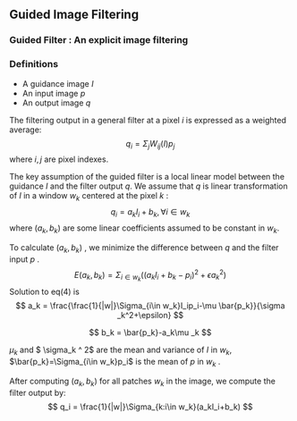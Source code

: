 ## Guided Image Filtering

### Guided Filter : An explicit image filtering

### Definitions

- A guidance image $I$
- An input image $p$
- An output image $q$

The filtering output in a general filter at a pixel $i$ is expressed as a weighted average:
$$
q_i = \Sigma_j{W_{ij}(I)p_j}
$$
where $i,j$ are pixel indexes.

The key assumption of the guided filter is a local linear model between the guidance $I$ and the filter output $q$. We assume that $q$ is linear transformation of $I$ in a window $w_k$ centered at the pixel $k$ :
$$
q_i = a_kI_i+b_k, \forall i \in w_k
$$
where $(a_k,b_k)$ are some linear coefficients assumed to be constant in $w_k$.

To calculate $(a_k,b_k)$ , we minimize the difference between $q$ and the filter input $p$ .
$$
E(a_k,b_k) = \Sigma_{i\in w_k}((a_kI_i+b_k-p_i)^2+\epsilon a_k^2)
$$
Solution to eq(4) is
$$
a_k = \frac{\frac{1}{|w|}\Sigma_{i\in w_k}I_ip_i-\mu \bar{p_k}}{\sigma _k^2+\epsilon}
$$

$$
b_k = \bar{p_k}-a_k\mu _k
$$

$\mu _k$ and $ \sigma_k ^ 2$ are the mean and variance of $I$ in $w_k$, $\bar{p_k}=\Sigma_{i\in w_k}p_i$ is the mean of $p$ in $w_k$ .

After computing ($a_k, b_k$) for all patches $w_k$ in the image, we compute the filter output by:
$$
q_i = \frac{1}{|w|}\Sigma_{k:i\in w_k}(a_kI_i+b_k)
$$
